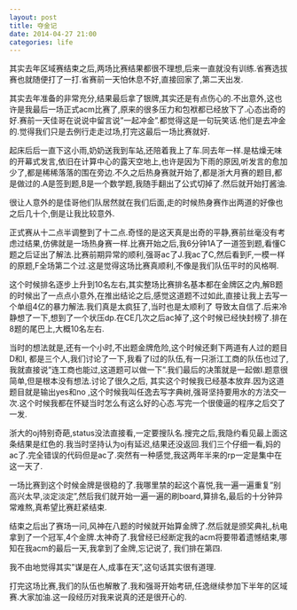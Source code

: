 ```yaml
---
layout: post
title: 夺金记
date: 2014-04-27 21:00
categories: life
---
```

其实去年区域赛结束之后,两场比赛结果都很不理想,后来一直就没有训练.省赛选拔赛也就随便打了一打.省赛前一天怕休息不好,直接回家了,第二天出发.

其实去年准备的非常充分,结果最后拿了银牌,其实还是有点伤心的.不出意外,这也许是我最后一场正式acm比赛了,原来的很多压力和包袱都已经放下了.心态出奇的好.赛前一天佳哥在说说中留言说”一起冲金”.都觉得这是一句玩笑话.他们是去冲金的.觉得我们只是去例行走走过场,打完这最后一场比赛就好.

起床后后一直下这小雨,奶奶送我到车站,还陪着我上了车.同去年一样.是枯燥无味的开幕式发言,依旧在计算中心的露天空地上,也许是因为下雨的原因,听发言的愈加少了,都是稀稀落落的围在旁边.不久之后热身赛就开始了,都是浙大月赛的题目,都是做过的.A是签到题,B是一个数学题,我随手翻出了公式切掉了.然后就开始打酱油.

很让人意外的是佳哥他们队居然就在我们后面,走的时候热身赛作出两道的好像也之后几十个,倒是让我比较意外.

正式赛从十二点半调整到了十二点.奇怪的是这天真是出奇的平静,赛前丝毫没有考虑过结果,仿佛就是一场热身赛一样.比赛开始之后,我6分钟1A了一道签到题,看懂C题之后证出了解法.比赛前期异常的顺利,强哥ac了J.我ac了C,然后看到F,一模一样的原题,F全场第二个过.这是觉得这场比赛真顺利,不像是我们队伍平时的风格啊.

这个时候排名逐步上升到10名左右,其实整场比赛排名基本都在金牌区之内,解B题的时候出了一点点小意外,在推出结论之后,感觉这道题不过如此,直接让我上去写一个单组4亿的暴力解法.我们真是太疯狂了,当时也是太顺利了 导致太自信了.后来冷静想了一下,想到了一个状压dp.在CE几次之后ac掉了,这个时候已经快封榜了.排在8题的尾巴上,大概10名左右.

当时的想法就是,还有一个小时,不出题金牌危险,这个时候还剩下两道有人过的题目D和I, 都是三个人,我们讨论了一下,我看了I过的队伍,有一只浙江工商的队伍也过了,我就直接说”连工商也能过,这道题可以做一下”.我们最后的决策就是一起做I.题意很简单,但是根本没有想法.讨论了很久之后, 其实这个时候我已经基本放弃.因为这道题目就是输出yes和no ,这个时候我叫任逸去写字典树,强哥坚持要用水的方法交一次.这个时候我都在怀疑当时怎么有这么好的心态.写完一个很傻逼的程序之后交了一发.

浙大的oj特别奇葩,status没法直接看,一定要搜队名.搜完之后,我隐约看见最上面这条结果是红色的.我当时坚持认为oj有延迟,结果还没返回.我们三个仔细一看,妈的ac了.完全错误的代码但是ac了.突然有一种感觉,我这两年半来的rp一定是集中在这一天了.

一场比赛到这个时候金牌是很稳的了.我哪里禁的起这个喜悦,我一遍一遍重复”别高兴太早,淡定淡定”,然后我们就开始一遍一遍的刷board,算排名,最后的十分钟异常难熬,真希望比赛赶紧结束.

结束之后出了赛场一问,风神在八题的时候就开始算金牌了.然后就是颁奖典礼,杭电拿到了一个冠军,4个金牌.太神奇了.我曾经已经断定我的acm将要带着遗憾结束,哪知在我acm的最后一天,我拿到了金牌,忘记说了, 我们排在第四.

我不由地觉得其实”谋是在人,成事在天”,这句话其实很有道理.

打完这场比赛,我们的队伍也解散了.我和强哥开始考研,任逸继续参加下半年的区域赛.大家加油.这一段经历对我来说真的还是很开心的.
